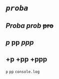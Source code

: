 #  *`proba`*
*Proba*
_prob_
~~pro~~
---
*p*
**pp**
*ppp*
---
+p
+pp
+ppp
---
`p`
`pp`
`console.log`
